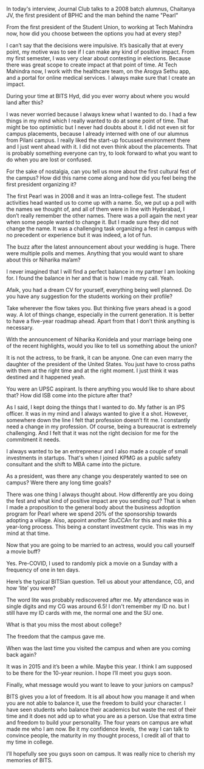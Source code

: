 
In today's interview, Journal Club talks to a 2008 batch alumnus, Chaitanya JV, the first president of BPHC and the man behind the name "Pearl"


From the first president of the Student Union, to working at Tech Mahindra now, how did you choose between the options you had at every step?


I can’t say that the decisions were impulsive. It’s basically that at every point, my motive was to see if I can make any kind of positive impact. From my first semester, I was very clear about contesting in elections. Because there was great scope to create impact at that point of time. At Tech Mahindra now, I work with the healthcare team, on the Arogya Sethu app, and a portal for online medical services. I always make sure that I create an impact.


During your time at BITS Hyd, did you ever worry about where you would land after this?


I was never worried because I always knew what I wanted to do. I had a few things in my mind which I really wanted to do at some point of time. That might be too optimistic but I never had doubts about it. I did not even sit for campus placements, because I already interned with one of our alumnus from Pilani campus. I really liked the start-up focussed environment there and I just went ahead with it. I did not even think about the placements. That is probably something everyone can try, to look forward to what you want to do when you are lost or confused.


For the sake of nostalgia, can you tell us more about the first cultural fest of the campus? How did this name come along and how did you feel being the first president organizing it?


The first Pearl was in 2008 and it was an Intra-college fest. The student activities head wanted us to come up with a name. So, we put up a poll with the names we thought of, and all of them were in line with Hyderabad, I don’t really remember the other names. There was a poll again the next year when some people wanted to change it. But I made sure they did not change the name. It was a challenging task organizing a fest in campus with no precedent or experience but it was indeed, a lot of fun.


The buzz after the latest announcement about your wedding is huge. There were multiple polls and memes. Anything that you would want to share about this or Niharika ma’am?


I never imagined that I will find a perfect balance in my partner I am looking for. I found the balance in her and that is how I made my call. Yeah.


Afaik, you had a dream CV for yourself, everything being well planned. Do you have any suggestion for the students working on their profile?


Take wherever the flow takes you. But thinking five years ahead is a good way. A lot of things change, especially in the current generation. It is better to have a five-year roadmap ahead. Apart from that I don’t think anything is necessary. 


With the announcement of Niharika Konidela and your marriage being one of the recent highlights, would you like to tell us something about the union?


It is not the actress, to be frank, it can be anyone. One can even marry the daughter of the president of the United States. You just have to cross paths with them at the right time and at the right moment. I just think it was destined and it happened yeah. 


You were an UPSC aspirant. Is there anything you would like to share about that? How did ISB come into the picture after that?


As I said, I kept doing the things that I wanted to do. My father is an IPS officer. It was in my mind and I always wanted to give it a shot. However, somewhere down the line I felt that profession doesn’t fit me. I constantly need a change in my profession. Of course, being a bureaucrat is extremely challenging. And I felt that it was not the right decision for me for the commitment it needs.


I always wanted to be an entrepreneur and I also made a couple of small investments in startups. That's when I joined KPMG as a public safety consultant and the shift to MBA came into the picture.


As a president, was there any change you desperately wanted to see on campus? Were there any long time goals?


There was one thing I always thought about. How differently are you doing the fest and what kind of positive impact are you sending out? That is when I made a proposition to the general body about the business adoption program for Pearl where we spend 20% of the sponsorship towards adopting a village. Also, appoint another StuCCAn for this and make this a year-long process. This being a constant investment cycle. This was in my mind at that time.


Now that you are going to be married to an actress, would you call yourself a movie buff?


Yes. Pre-COVID, I used to randomly pick a movie on a Sunday with a frequency of one in ten days.


Here’s the typical BITSian question. Tell us about your attendance, CG, and how ‘lite’ you were?


The word lite was probably rediscovered after me. My attendance was in single digits and my CG was around 6.5! I don't remember my ID no. but I still have my ID cards with me, the normal one and the SU one.


 What is that you miss the most about college?


The freedom that the campus gave me.


When was the last time you visited the campus and when are you coming back again?


It was in 2015 and it’s been a while. Maybe this year. I think I am supposed to be there for the 10-year reunion. I hope I’ll meet you guys soon.


Finally, what message would you want to leave to your juniors on campus?


BITS gives you a lot of freedom. It is all about how you manage it and when you are not able to balance it, use the freedom to build your character. I have seen students who balance their academics but waste the rest of their time and it does not add up to what you are as a person. Use that extra time and freedom to build your personality. The four years on campus are what made me who I am now. Be it my confidence levels,&nbsp; the way I can talk to convince people, the maturity in my thought process, I credit all of that to my time in college.


I’ll hopefully see you guys soon on campus. It was really nice to cherish my memories of BITS.&nbsp;

